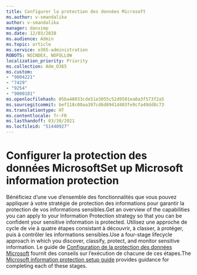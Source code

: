 ```yaml
---
title: Configurer la protection des données Microsoft
ms.author: v-smandalika
author: v-smandalika
manager: dansimp
ms.date: 12/03/2020
ms.audience: Admin
ms.topic: article
ms.service: o365-administration
ROBOTS: NOINDEX, NOFOLLOW
localization_priority: Priority
ms.collection: Adm_O365
ms.custom:
- "9004221"
- "7429"
- "9254"
- "9000181"
ms.openlocfilehash: 05ba48033cde51e3055c52d9501ea0a3f573f2a5
ms.sourcegitcommit: bef118c00aa397cd6d8941d403fe9cfa49dd8c73
ms.translationtype: HT
ms.contentlocale: fr-FR
ms.lasthandoff: 03/30/2021
ms.locfileid: "51440927"
---
```

# <a name="set-up-microsoft-information-protection"></a><span data-ttu-id="6f630-102">Configurer la protection des données Microsoft</span><span class="sxs-lookup"><span data-stu-id="6f630-102">Set up Microsoft information protection</span></span>

<span data-ttu-id="6f630-103">Bénéficiez d’une vue d’ensemble des fonctionnalités que vous pouvez appliquer à votre stratégie de protection des informations pour garantir la protection de vos informations sensibles.</span><span class="sxs-lookup"><span data-stu-id="6f630-103">Get an overview of the capabilities you can apply to your Information Protection strategy so that you can be confident your sensitive information is protected.</span></span> <span data-ttu-id="6f630-104">Utilisez une approche de cycle de vie à quatre étapes consistant à découvrir, à classer, à protéger, puis à contrôler les informations sensibles.</span><span class="sxs-lookup"><span data-stu-id="6f630-104">Use a four-stage lifecycle approach in which you discover, classify, protect, and monitor sensitive information.</span></span> <span data-ttu-id="6f630-105">Le guide de [Configuration de la protection des données Microsoft](https://go.microsoft.com/fwlink/?linkid=2146619) fournit des conseils sur l’exécution de chacune de ces étapes.</span><span class="sxs-lookup"><span data-stu-id="6f630-105">The [Microsoft information protection setup guide](https://go.microsoft.com/fwlink/?linkid=2146619) provides guidance for completing each of these stages.</span></span>

